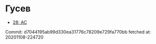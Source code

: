 # Гусев
- [28: AC](28.md)

Commit: d7044195ab99d330ea31776c78209e729fa770bb
 fetched at: 20201108-224720
